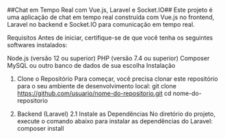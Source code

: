 ##Chat em Tempo Real com Vue.js, Laravel e Socket.IO##
Este projeto é uma aplicação de chat em tempo real construída com Vue.js no frontend, Laravel no backend e Socket.IO para comunicação em tempo real.

Requisitos
Antes de iniciar, certifique-se de que você tenha os seguintes softwares instalados:

Node.js (versão 12 ou superior)
PHP (versão 7.4 ou superior)
Composer
MySQL ou outro banco de dados de sua escolha
Instalação
1. Clone o Repositório
Para começar, você precisa clonar este repositório para o seu ambiente de desenvolvimento local:
git clone https://github.com/usuario/nome-do-repositorio.git
cd nome-do-repositorio

2. Backend (Laravel)
2.1 Instale as Dependências
No diretório do projeto, execute o comando abaixo para instalar as dependências do Laravel:
composer install


